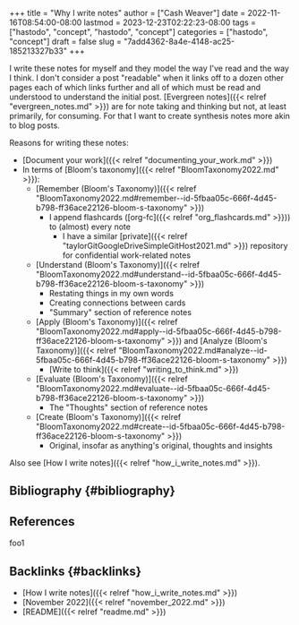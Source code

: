 +++
title = "Why I write notes"
author = ["Cash Weaver"]
date = 2022-11-16T08:54:00-08:00
lastmod = 2023-12-23T02:22:23-08:00
tags = ["hastodo", "concept", "hastodo", "concept"]
categories = ["hastodo", "concept"]
draft = false
slug = "7add4362-8a4e-4148-ac25-185213327b33"
+++

I write these notes for myself and they model the way I've read and the way I think. I don't consider a post "readable" when it links off to a dozen other pages each of which links further and all of which must be read and understood to understand the initial post. [Evergreen notes]({{< relref "evergreen_notes.md" >}}) are for note taking and thinking but not, at least primarily, for consuming. For that I want to create synthesis notes more akin to blog posts.

Reasons for writing these notes:

-   [Document your work]({{< relref "documenting_your_work.md" >}})
-   In terms of [Bloom's taxonomy]({{< relref "BloomTaxonomy2022.md" >}}):
    -   [Remember (Bloom's Taxonomy)]({{< relref "BloomTaxonomy2022.md#remember--id-5fbaa05c-666f-4d45-b798-ff36ace22126-bloom-s-taxonomy" >}})
        -   I append flashcards ([org-fc]({{< relref "org_flashcards.md" >}})) to (almost) every note
            -   I have a similar [private]({{< relref "taylorGitGoogleDriveSimpleGitHost2021.md" >}}) repository for confidential work-related notes
    -   [Understand (Bloom's Taxonomy)]({{< relref "BloomTaxonomy2022.md#understand--id-5fbaa05c-666f-4d45-b798-ff36ace22126-bloom-s-taxonomy" >}})
        -   Restating things in my own words
        -   Creating connections between cards
        -   "Summary" section of reference notes
    -   [Apply (Bloom's Taxonomy)]({{< relref "BloomTaxonomy2022.md#apply--id-5fbaa05c-666f-4d45-b798-ff36ace22126-bloom-s-taxonomy" >}}) and [Analyze (Bloom's Taxonomy)]({{< relref "BloomTaxonomy2022.md#analyze--id-5fbaa05c-666f-4d45-b798-ff36ace22126-bloom-s-taxonomy" >}})
        -   [Write to think]({{< relref "writing_to_think.md" >}})
    -   [Evaluate (Bloom's Taxonomy)]({{< relref "BloomTaxonomy2022.md#evaluate--id-5fbaa05c-666f-4d45-b798-ff36ace22126-bloom-s-taxonomy" >}})
        -   The "Thoughts" section of reference notes
    -   [Create (Bloom's Taxonomy)]({{< relref "BloomTaxonomy2022.md#create--id-5fbaa05c-666f-4d45-b798-ff36ace22126-bloom-s-taxonomy" >}})
        -   Original, insofar as anything's original, thoughts and insights

Also see [How I write notes]({{< relref "how_i_write_notes.md" >}}).


## Bibliography {#bibliography}

## References

<style>.csl-entry{text-indent: -1.5em; margin-left: 1.5em;}</style><div class="csl-bib-body">
</div>

foo1


## Backlinks {#backlinks}

-   [How I write notes]({{< relref "how_i_write_notes.md" >}})
-   [November 2022]({{< relref "november_2022.md" >}})
-   [README]({{< relref "readme.md" >}})
